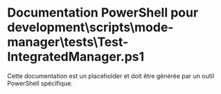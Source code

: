 # Documentation PowerShell pour development\scripts\mode-manager\tests\Test-IntegratedManager.ps1

Cette documentation est un placeholder et doit être générée par un outil PowerShell spécifique.
